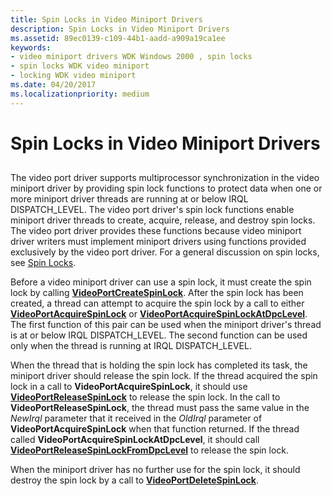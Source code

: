 ```yaml
---
title: Spin Locks in Video Miniport Drivers
description: Spin Locks in Video Miniport Drivers
ms.assetid: 89ec0139-c109-44b1-aadd-a909a19ca1ee
keywords:
- video miniport drivers WDK Windows 2000 , spin locks
- spin locks WDK video miniport
- locking WDK video miniport
ms.date: 04/20/2017
ms.localizationpriority: medium
---
```


# Spin Locks in Video Miniport Drivers


## <span id="ddk_spin_locks_in_video_miniport_drivers_gg"></span><span id="DDK_SPIN_LOCKS_IN_VIDEO_MINIPORT_DRIVERS_GG"></span>


The video port driver supports multiprocessor synchronization in the video miniport driver by providing spin lock functions to protect data when one or more miniport driver threads are running at or below IRQL DISPATCH\_LEVEL. The video port driver's spin lock functions enable miniport driver threads to create, acquire, release, and destroy spin locks. The video port driver provides these functions because video miniport driver writers must implement miniport drivers using functions provided exclusively by the video port driver. For a general discussion on spin locks, see [Spin Locks](https://msdn.microsoft.com/library/windows/hardware/ff563830).

Before a video miniport driver can use a spin lock, it must create the spin lock by calling [**VideoPortCreateSpinLock**](https://msdn.microsoft.com/library/windows/hardware/ff570289). After the spin lock has been created, a thread can attempt to acquire the spin lock by a call to either [**VideoPortAcquireSpinLock**](https://msdn.microsoft.com/library/windows/hardware/ff570175) or [**VideoPortAcquireSpinLockAtDpcLevel**](https://msdn.microsoft.com/library/windows/hardware/ff570176). The first function of this pair can be used when the miniport driver's thread is at or below IRQL DISPATCH\_LEVEL. The second function can be used only when the thread is running at IRQL DISPATCH\_LEVEL.

When the thread that is holding the spin lock has completed its task, the miniport driver should release the spin lock. If the thread acquired the spin lock in a call to **VideoPortAcquireSpinLock**, it should use [**VideoPortReleaseSpinLock**](https://msdn.microsoft.com/library/windows/hardware/ff570357) to release the spin lock. In the call to **VideoPortReleaseSpinLock**, the thread must pass the same value in the *NewIrql* parameter that it received in the *OldIrql* parameter of **VideoPortAcquireSpinLock** when that function returned. If the thread called **VideoPortAcquireSpinLockAtDpcLevel**, it should call [**VideoPortReleaseSpinLockFromDpcLevel**](https://msdn.microsoft.com/library/windows/hardware/ff570358) to release the spin lock.

When the miniport driver has no further use for the spin lock, it should destroy the spin lock by a call to [**VideoPortDeleteSpinLock**](https://msdn.microsoft.com/library/windows/hardware/ff570293).

 

 





